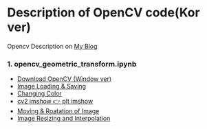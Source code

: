 # Description of OpenCV code(Kor ver)

Opencv Description on <a href = "bigdata-analyst.tistory.com"> My Blog </a>

### 1. opencv_geometric_transform.ipynb
  -  <a href = 'https://bigdata-analyst.tistory.com/131?category=881359'> Download OpenCV (Window ver) </a>
  -  <a href = 'https://bigdata-analyst.tistory.com/133?category=881359'> Image Loading & Saving </a>
  -  <a href = 'https://bigdata-analyst.tistory.com/134?category=881359'> Changing Color </a>
  -  <a href = 'https://bigdata-analyst.tistory.com/135?category=881359'> cv2 imshow 👉 plt imshow </a>
  -  <a href = 'https://bigdata-analyst.tistory.com/204'> Moving & Roatation of Image </a>
  -  <a href = 'https://bigdata-analyst.tistory.com/205'> Image Resizing and Interpolation </a>
